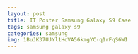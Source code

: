 ```yaml
---
layout: post
title: IT Poster Samsung Galaxy S9 Case
tags: samsung galaxy s9
categories: samsung
img: 1BuJK37UJYl1HdVA56kmgYC-q1rFqS6WI
---
```

